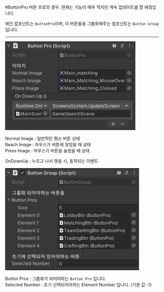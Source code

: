 #ButtonPro
버튼 프로의 경우, 현재는 기능이 매우 적지만 계속 업데이트를 할 예정입니다.

메인 컴포넌트는 `ButtonPro`이며, 이 버튼들을 그룹화해주는 컴포넌트는 `Button Group`입니다.  

-----
![ex](~Documentation/images/ex1.PNG)
  
Normal Image : 일반적인 평소 버튼 상태  
Reach Image : 마우스가 버튼에 닿았을 때 상태  
Press Image : 마우스가 버튼을 눌렀을 때 상태  

OnDownUp : 누르고 나서 땟을 시, 동작되는 이벤트

![ex](~Documentation/images/ex2.PNG)

Button Pros : 그룹화가 되어야하는 `Button Pro` 입니다.   
Selected Number : 초기 선택되어야하는 Element Number 입니다. (기본 값 -1)